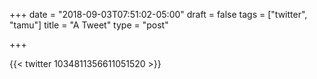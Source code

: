 +++
date = "2018-09-03T07:51:02-05:00"
draft = false
tags = ["twitter", "tamu"]
title = "A Tweet"
type = "post"

+++

{{< twitter 1034811356611051520 >}}
